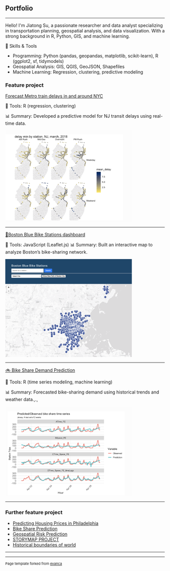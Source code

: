 ## Portfolio

---

Hello! I'm Jiatong Su, a passionate researcher and data analyst specializing in transportation planning, geospatial analysis, and data visualization. With a strong background in R, Python, GIS, and machine learning.

🚀 Skills & Tools

- Programming: Python (pandas, geopandas, matplotlib, scikit-learn), R (ggplot2, sf, tidymodels)
- Geospatial Analysis: GIS, QGIS, GeoJSON, Shapefiles
- Machine Learning: Regression, clustering, predictive modeling

### Feature project



[Forecast Metro train delays in and around NYC](https://sujiatong.github.io/Forecast_Metro_train_delays/ppa_final.html)

📍 Tools: R (regression, clustering)

📊 Summary: Developed a predictive model for NJ transit delays using real-time data.


<img src="images/delay_NJ.png?raw=true" width="400"/>

---
[🚴Boston Blue Bike Stations dashboard](https://sujiatong.github.io/Boston_bike_dashboard/boston_bike/index.html)  


📍 Tools: JavaScript (Leaflet.js)
📊 Summary: Built an interactive map to analyze Boston’s bike-sharing network.

<img src="images/blue_bike.png?raw=true" width="400"/>


---
[🚲 Bike Share Demand Prediction](https://sujiatong.github.io/ppa_upenn/hw5b/Su_Jiatong_HW5b.html)

📍 Tools: R (time series modeling, machine learning)

📊 Summary: Forecasted bike-sharing demand using historical trends and weather data.,.,


<img src="images/BIKE_PREDICT.png" width = "400"/>

---


### Further feature project

- [Predicting Housing Prices in Philadelphia](https://sujiatong.github.io/ppa_upenn/ppa_final/PPA_midterm_Group%20Tong%20(2).html)
- [Bike Share Prediction](https://sujiatong.github.io/ppa_upenn/hw5b/Su_Jiatong_HW5b.html)
- [Geospatial Risk Prediction](https://sujiatong.github.io/ppa_upenn/HW3/Su_JiatongHW3.html)
- [STORYMAP PROJECT](https://sujiatong.github.io/story_map_project/jiatong_su/index.html)
- [Historical boundaries of world](https://sujiatong.github.io/engagement_project/frontend/index.html)

---



---
<p style="font-size:11px">Page template forked from <a href="https://github.com/evanca/quick-portfolio">evanca</a></p>
<!-- Remove above link if you don't want to attibute -->
